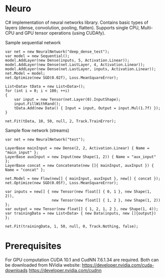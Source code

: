 # Neuro
C# implementation of neural networks library. Contains basic types of layers (dense, convolution, pooling, flatten). Supports single CPU, Multi-CPU and GPU tensor operations (using CUDAfy).

Sample sequential network

```
var net = new NeuralNetwork("deep_dense_test");
var model = new Sequential();
model.AddLayer(new Dense(inputs, 5, Activation.Linear));
model.AddLayer(new Dense(net.LastLayer, 4, Activation.Linear));
model.AddLayer(new Dense(net.LastLayer, inputs, Activation.Linear));
net.Model = model;
net.Optimize(new SGD(0.02f), Loss.MeanSquareError);

List<Data> tData = new List<Data>();
for (int i = 0; i < 100; ++i)
{
    var input = new Tensor(net.Layer(0).InputShape);
    input.FillWithRand();
    tData.Add(new Data() { Input = input, Output = input.Mul(1.7f) });
}

net.Fit(tData, 10, 50, null, 2, Track.TrainError);
```

Sample flow network (streams)

```
var net = new NeuralNetwork("test");

LayerBase mainInput = new Dense(2, 2, Activation.Linear) { Name = "main_input" };
LayerBase auxInput = new Input(new Shape(1, 2)) { Name = "aux_input" };
LayerBase concat = new Concatenate(new []{ mainInput, auxInput }) { Name = "concat" };

net.Model = new Flow(new[] { mainInput, auxInput }, new[] { concat });
net.Optimize(new SGD(0.05f), Loss.MeanSquareError);

var inputs = new[] { new Tensor(new float[] { 0, 1 }, new Shape(1, 2)),
                     new Tensor(new float[] { 1, 2 }, new Shape(1, 2)) };
var output = new Tensor(new float[] { 1, 2, 1, 2 }, new Shape(1, 4));
var trainingData = new List<Data> { new Data(inputs, new []{output}) };

net.Fit(trainingData, 1, 50, null, 0, Track.Nothing, false);
```

# Prerequisites

For GPU computation CUDA 10.1 and CudNN 7.6.1.34 are required. Both can be downloaded from NVidia website:
https://developer.nvidia.com/cuda-downloads
https://developer.nvidia.com/cudnn
